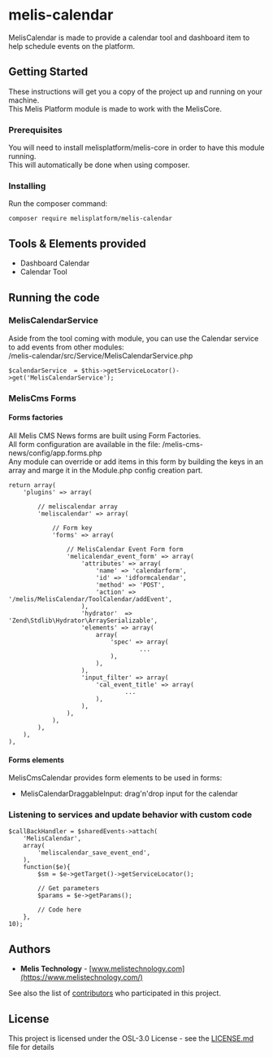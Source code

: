 # melis-calendar

MelisCalendar is made to provide a calendar tool and dashboard item to help schedule events on the platform.

## Getting Started

These instructions will get you a copy of the project up and running on your machine.  
This Melis Platform module is made to work with the MelisCore.

### Prerequisites

You will need to install melisplatform/melis-core in order to have this module running.  
This will automatically be done when using composer.

### Installing

Run the composer command:
```
composer require melisplatform/melis-calendar
```

## Tools & Elements provided

* Dashboard Calendar
* Calendar Tool

## Running the code

### MelisCalendarService  
Aside from the tool coming with module, you can use  the Calendar service to add events from other modules:  
/melis-calendar/src/Service/MelisCalendarService.php  
```
$calendarService  = $this->getServiceLocator()->get('MelisCalendarService');  
```  

### MelisCms Forms  

#### Forms factories
All Melis CMS News forms are built using Form Factories.  
All form configuration are available in the file: /melis-cms-news/config/app.forms.php  
Any module can override or add items in this form by building the keys in an array and marge it in the Module.php config creation part.  
``` 
return array(
	'plugins' => array(

		// meliscalendar array
		'meliscalendar' => array(

			// Form key
			'forms' => array(

				// MelisCalendar Event Form form
				'melicalendar_event_form' => array(
					'attributes' => array(
						'name' => 'calendarform',
						'id' => 'idformcalendar',
						'method' => 'POST',
						'action' => '/melis/MelisCalendar/ToolCalendar/addEvent',
					),
					'hydrator'  => 'Zend\Stdlib\Hydrator\ArraySerializable',
					'elements' => array(  
						array(
							'spec' => array(
									...
							),
						),
					),
					'input_filter' => array(      
						'cal_event_title' => array(
								...
						),   
					),
				),
			), 
		),
	),
),
``` 

#### Forms elements
MelisCmsCalendar provides form elements to be used in forms:  
* MelisCalendarDraggableInput: drag'n'drop input for the calendar 


### Listening to services and update behavior with custom code  
```  
$callBackHandler = $sharedEvents->attach(  
	'MelisCalendar',  
	array(  
	    'meliscalendar_save_event_end',  
	),  
	function($e){  
		$sm = $e->getTarget()->getServiceLocator();  
		
		// Get parameters  
		$params = $e->getParams();  
		
		// Code here  
	},
10);
```  

## Authors

* **Melis Technology** - [www.melistechnology.com](https://www.melistechnology.com/)

See also the list of [contributors](https://github.com/melisplatform/melis-calendar/contributors) who participated in this project.


## License

This project is licensed under the OSL-3.0 License - see the [LICENSE.md](LICENSE.md) file for details